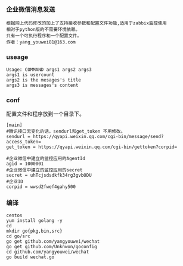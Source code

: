 ### 企业微信消息发送

    根据网上代码修改的加上了支持接收参数和配置文件功能,适用于zabbix监控使用
    相对于python版的不需要环境依赖。
    只有一个可执行程序和一个配置文件。
    作者：yang_youwei81@163.com
    
### useage    
    
    Usage: COMMAND args1 args2 args3
    args1 is usercount
    args2 is the mesages's title
    args3 is messages's content

### conf

配置文件和程序放到一个目录下。

    [main]
    #腾讯接口无变化的话，sendurl和get_token 不用修改。
    sendurl = https://qyapi.weixin.qq.com/cgi-bin/message/send?access_token=
    get_token = https://qyapi.weixin.qq.com/cgi-bin/gettoken?corpid=
    
    #企业微信中建立的监控应用的AgentId
    agid = 1000001
    #企业微信中建立的监控应用的secret
    secret = uhTcjsdsdkfk34rg3gvbODU
    #企业ID
    corpid = wwsd2fwef4gahy500
    
### 编译

    centos
    yum install golang -y
    cd
    mkdir go{pkg,bin,src}
    cd go/src
    go get github.com/yangyouwei/wechat
    go get github.com/Unknwon/goconfig
    cd github.com/yangyouwei/wechat
    go build wechat.go
